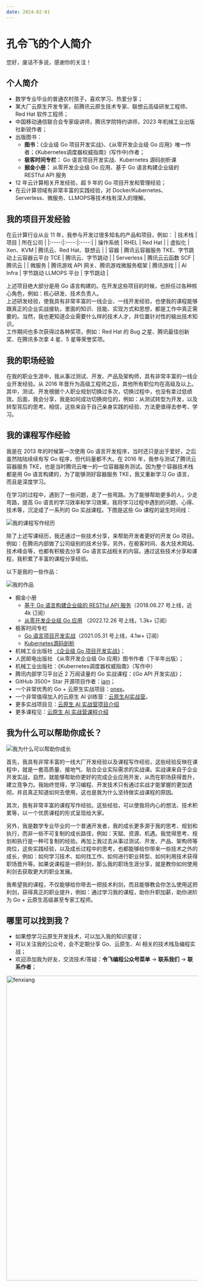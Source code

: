 ```yaml
---
date: 2024-02-01
---
```


# 孔令飞的个人简介

您好，废话不多说，感谢你的关注！

<!-- more -->

## 个人简介

- 数学专业毕业的普通农村孩子，喜欢学习、热爱分享；
- 某大厂云原生开发专家，前腾讯云原生技术专家、联想云高级研发工程师、Red Hat 软件工程师；
- 中国移动通信联合会专家级讲师，腾讯学院特约讲师，2023 年机械工业出版社新锐作者；
- 出版图书：
  - **图书：**《企业级 Go 项目开发实战》、《从零开发企业级 Go 应用》唯一作者；《Kubernetes调度器权威指南》(写作中)作者；
  - **极客时间专栏：** Go 语言项目开发实战、Kubernetes 源码剖析课
  - **掘金小册：** 从零开发企业级 Go 应用、基于 Go 语言构建企业级的 RESTful API 服务
- 12 年云计算相关开发经验，超 9 年的 Go 项目开发和管理经验；
- 在云计算领域有非常丰富的实践经验，对 Docker/Kubernetes、Serverless、微服务、LLMOPS等技术栈有深入的理解。

## 我的项目开发经验

在云计算行业从业 11 年，我参与开发过很多知名的产品和项目，例如：
| 技术栈 | 项目 | 所在公司 |
|:----:|:----:|:----:|
| 操作系统 | RHEL | Red Hat |
| 虚拟化 | Xen、KVM | 腾讯云、Red Hat、联想云 |
| 容器 | 腾讯云容器服务 TKE、字节跳动上云容器云平台 TCE |  腾讯云、字节跳动 |
| Serverless | 腾讯云云函数 SCF | 腾讯云 |
| 微服务 | 腾讯游戏 API 网关、腾讯游戏微服务框架 | 腾讯游戏 |
| AI Infra | 字节跳动 LLMOPS 平台 | 字节跳动 |

上述项目绝大部分是用 Go 语言构建的。在开发这些项目的时候，也担任过各种核心角色，例如：核心研发、技术负责人。
<br>
上述研发经验，使我具有非常丰富的一线企业、一线开发经验，也使我的课程能够跟真正的企业实战接轨，里面的知识、技能、实现方式和思想，都是工作中真正需要的。当然，我也更知道企业需要什么样的技术人才，并位置针对性的输出技术知识。
<br>
工作期间也多次获得过各种奖项，例如：Red Hat 的 Bug 之星、腾讯最佳创新奖、在腾讯多次拿 4 星、5 星等荣誉奖项。

## 我的职场经验

在我的职业生涯中，我从事过测试、开发、产品及架构师，具有非常丰富的一线企业开发经验。从 2016 年晋升为高级工程师之后，其他所有职位均在高级及以上。其中，测试、开发根据个人职业规划切换过多次，切换过程中，也没有拿过低绩效。后面，我会分享，我是如何成功切换岗位的，例如：从测试转型为开发，以及转型背后的思考。相信，这些来自于自己亲身实践的经验、方法更值得去参考、学习。

## 我的课程写作经验

我是在 2013 年的时候第一次使用 Go 语言开发程序，当时还只是出于爱好，之后虽然陆陆续续有写 Go 程序，但代码量都不大。在 2016 年，我参与测试了腾讯云容器服务 TKE，也是当时腾讯云唯一的一位容器服务测试。因为整个容器技术栈都是用 Go 语言构建的，为了能够测好容器服务 TKE，我又重新学习 Go 语言，而且是深度学习。

在学习的过程中，遇到了一些问题，走了一些弯路。为了能够帮助更多的人，少走弯路，提高 Go 语言的学习效率和学习效果，我将学习过程中遇到的问题、心得、技术等，沉淀成了一系列的 Go 实战课程。下图是这些 Go 课程的诞生时间线：

![我的课程写作经历](/images/我的课程写作经历.png)

除了上述写课经历，我还通过一些技术分享，来帮助开发者更好的开发 Go 项目。例如：在腾讯内部做了公司级别的技术分享。另外，在极客时间、各大技术网站、技术峰会等，也都有积极去分享 Go 语言实战相关的内容。通过这些技术分享和课程，我积累了丰富的课程分享经验。

以下是我的一些作品：

![我的作品](/images/我的课程写作经历-水印.png)


- 掘金小册
  - [基于 Go 语言构建企业级的 RESTful API 服务](https://juejin.cn/book/6844733730678898702?utm_source=profile_book)（2018.06.27 号上线，近 4k 订阅）
  - [从零开发企业级 Go 应用](https://juejin.cn/book/7176608782871429175?utm_source=profile_book) （2022.12.26 号上线，1.3k+ 订阅）
- 极客时间专栏
  - [Go 语言项目开发实战](https://time.geekbang.org/column/intro/100079601)（2021.05.31 号上线，4.1w+ 订阅）
  - [Kubernetes源码剖析]()
- 机械工业出版社 [《企业级 Go 项目开发实战》](https://book.douban.com/subject/36262929/)；
- 人民邮电出版社 《从零开发企业级 Go 应用》图书作者（下半年出版）；
- 机械工业出版社：《Kubernetes调度器权威指南》（写作中）
- 腾讯内部学习平台近 2 万阅读量的 Go 实战课程：《Go API 开发实战》；
- GitHub 3500+ Star 开源项目作者：[iam](https://github.com/marmotedu/iam)；
- 一个非常优秀的 Go + 云原生实战项目：[onex](https://github.com/superproj/onex)。
- 一个非常值得加入的云原生 AI 训练营：[云原生AI实战营](https://t.zsxq.com/5T0qC)。
- 更多实战项目见：[云原生 AI 实战营项目介绍](https://www.yuque.com/konglingfei-vzag4/cloud/dbrzx4qa39fwse0u)
- 更多课程见：[云原生 AI 实战营课程介绍](https://www.yuque.com/konglingfei-vzag4/cloud/wevnr7iv1cg7gvi6)

## 我为什么可以帮助你成长？

![我为什么可以帮助你成长](/images/我为什么可以帮助你成长-水印.png)

首先，我具有非常丰富的一线大厂开发经验以及课程写作经验，这些经验反映在课程中，就是一套高质量、接地气、贴合企业实际需求的实战课。实战课来自于企业开发实战，自然，就能够帮助你更好的完成企业应用开发，从而在职场获得晋升，建立竞争力。我始终觉得，学习编程、开发技术只有通过实战才能掌握的更加透彻，并且真正知道如何去使用，这也是我为什么坚持做实战课程的原因。

其次，我有非常丰富的课程写作经验。这些经验，可以使我将内心的想法、技术积累等，以一个优质课程的形式呈现给大家。

另外，我是数学专业毕业的一个普通开发者，我的成长更多源于我的思考、规划和执行，而非一些不可复制的成长路径，例如：天赋、资源、机遇。我觉得思考、规划和执行是一种可复制的经验。再加上我过去从事过测试、开发、产品、架构师等岗位，这些实践经验，以及成长过程中的思考，也都能够给你带来一些技术之外的成长，例如：如何学习技术、如何找工作、如何进行职业转型、如何利用技术获得职场晋升等。如果说课程是一把利剑，那么我的职场生涯分享，就是教你如何使用利剑去获取更大的职业发展。

我希望我的课程，不仅能够给你带去一把技术利剑，而且能够教会你怎么使用这把利剑，获得真正的职业提升，例如：通过学习我的课程，助你升职加薪，助你进阶为 Go + 云原生高级甚至专家工程师。

## 哪里可以找到我？

- 如果想学习云原生开发技术，可以加入我的知识星球；
- 可以关注我的公众号，会不定期分享 Go、云原生、AI 相关的技术栈及编程实战；
- 欢迎添加我为好友，交流技术/答疑：**令飞编程公众号菜单** -> **联系我们** -> **联系作者**；

<img src="/images/contact/合并-知识星球-公众号-交流群.png" alt="fenxiang" style="display: block;width:800px;height:auto;margin-left: auto;margin-right: auto;">
